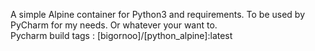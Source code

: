 A simple Alpine container for Python3 and requirements. To be used by PyCharm for my needs. Or whatever your want to.  
Pycharm build tags : [bigornoo]/[python_alpine]:latest
